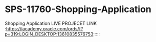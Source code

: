 # SPS-11760-Shopping-Application
Shopping Application
LIVE PROJECET LINK :https://iacademy.oracle.com/ords/f?p=319:LOGIN_DESKTOP:13610835576753:::::
